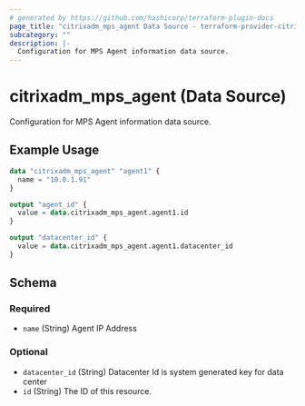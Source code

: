 ```yaml
---
# generated by https://github.com/hashicorp/terraform-plugin-docs
page_title: "citrixadm_mps_agent Data Source - terraform-provider-citrixadm"
subcategory: ""
description: |-
  Configuration for MPS Agent information data source.
---
```


# citrixadm_mps_agent (Data Source)

Configuration for MPS Agent information data source.

## Example Usage

```terraform
data "citrixadm_mps_agent" "agent1" {
  name = "10.0.1.91"
}

output "agent_id" {
  value = data.citrixadm_mps_agent.agent1.id
}

output "datacenter_id" {
  value = data.citrixadm_mps_agent.agent1.datacenter_id
}
```

<!-- schema generated by tfplugindocs -->
## Schema

### Required

- `name` (String) Agent IP Address

### Optional

- `datacenter_id` (String) Datacenter Id is system generated key for data center
- `id` (String) The ID of this resource.



